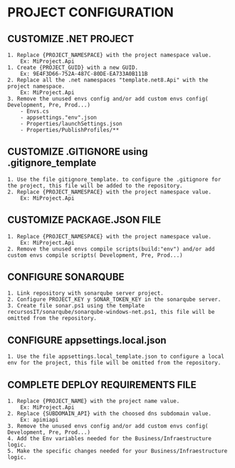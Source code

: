 # PROJECT CONFIGURATION

## CUSTOMIZE .NET PROJECT
	1. Replace {PROJECT_NAMESPACE} with the project namespace value. 
		Ex: MiProject.Api
	1. Create {PROJECT_GUID} with a new GUID. 
		Ex: 9E4F3D66-752A-487C-80DE-EA733A0B111B
	2. Replace all the .net namespaces "template.net8.Api" with the project namespace. 
		Ex: MiProject.Api
	3. Remove the unused envs config and/or add custom envs config( Development, Pre, Prod...)
		- Envs.cs
		- appsettings."env".json
		- Properties/launchSettings.json
		- Properties/PublishProfiles/**
		
## CUSTOMIZE .GITIGNORE using .gitignore_template
	1. Use the file gitignore_template. to configure the .gitignore for the project, this file will be added to the repository.
	2. Replace {PROJECT_NAMESPACE} with the project namespace value.
		Ex: MiProject.Api

## CUSTOMIZE PACKAGE.JSON FILE
	1. Replace {PROJECT_NAMESPACE} with the project namespace value. 
		Ex: MiProject.Api
	2. Remove the unused envs compile scripts(build:"env") and/or add custom envs compile scripts( Development, Pre, Prod...)
		
## CONFIGURE SONARQUBE
	1. Link repository with sonarqube server project.
	2. Configure PROJECT_KEY y SONAR_TOKEN_KEY in the sonarqube server.
	3. Create file sonar.ps1 using the template recursosIT/sonarqube/sonarqube-windows-net.ps1, this file will be omitted from the repository.
	
## CONFIGURE appsettings.local.json
	1. Use the file appsettings.local_template.json to configure a local env for the project, this file will be omitted from the repository.
	
## COMPLETE DEPLOY REQUIREMENTS FILE
	1. Replace {PROJECT_NAME} with the project name value.
		Ex: MiProject.Api
	2. Replace {SUBDOMAIN_API} with the choosed dns subdomain value. 
		Ex: apimiapi
	3. Remove the unused envs config and/or add custom envs config( Development, Pre, Prod...)
	4. Add the Env variables needed for the Business/Infraestructure logic.
	5. Make the specific changes needed for your Business/Infraestructure logic.